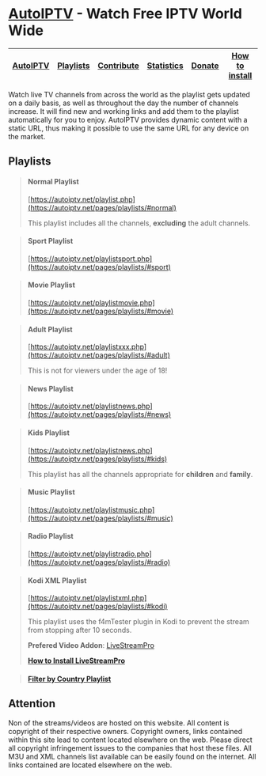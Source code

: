 # [AutoIPTV](https://autoiptv.net) - Watch Free IPTV World Wide

| [AutoIPTV](https://autoiptv.net) | [Playlists](https://autoiptv.net/pages/playlists) | [Contribute](https://autoiptv.net/pages/contribute) | [Statistics](https://autoiptv.net/pages/statistics) | [Donate](https://autoiptv.net/pages/donate) | [How to install](https://autoiptv.net/pages/setup) |
| ---- | ---- | ---- | ---- | ---- | ---- |

Watch live TV channels from across the world as the playlist gets updated on a daily basis, as well as throughout the day the number of channels increase. It will find new and working links and add them to the playlist automatically for you to enjoy. AutoIPTV provides dynamic content with a static URL, thus making it possible to use the same URL for any device on the market.

## Playlists

> #### Normal Playlist
> [https://autoiptv.net/playlist.php](https://autoiptv.net/pages/playlists/#normal)
>
> This playlist includes all the channels, **excluding** the adult channels.

> #### Sport Playlist
> [https://autoiptv.net/playlistsport.php](https://autoiptv.net/pages/playlists/#sport)

> #### Movie Playlist
> [https://autoiptv.net/playlistmovie.php](https://autoiptv.net/pages/playlists/#movie)

> #### Adult Playlist
> [https://autoiptv.net/playlistxxx.php](https://autoiptv.net/pages/playlists/#adult)
>
> This is not for viewers under the age of 18!

> #### News Playlist
> [https://autoiptv.net/playlistnews.php](https://autoiptv.net/pages/playlists/#news)

> #### Kids Playlist
> [https://autoiptv.net/playlistnews.php](https://autoiptv.net/pages/playlists/#kids)
>
> This playlist has all the channels appropriate for **children** and **family**.

> #### Music Playlist
> [https://autoiptv.net/playlistmusic.php](https://autoiptv.net/pages/playlists/#music)

> #### Radio Playlist
> [https://autoiptv.net/playlistradio.php](https://autoiptv.net/pages/playlists/#radio)

> #### Kodi XML Playlist
> [https://autoiptv.net/playlistxml.php](https://autoiptv.net/pages/playlists/#kodi)
>
> This playlist uses the f4mTester plugin in Kodi to prevent the stream from stopping after 10 seconds.
>
> **Prefered Video Addon**: [LiveStreamPro](https://kodi-addons.club/addon/plugin.video.live.streamspro/)
>
> **[How to Install LiveStreamPro](https://autoiptv.net/pages/setup/#kodi)**

> #### [Filter by Country Playlist](https://autoiptv.net/pages/playlists/#country)

## Attention

Non of the streams/videos are hosted on this website. All content is copyright of their respective owners. Copyright owners, links contained within this site lead to content located elsewhere on the web. Please direct all copyright infringement issues to the companies that host these files. All M3U and XML channels list available can be easily found on the internet. All links contained are located elsewhere on the web.
